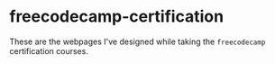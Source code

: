# freecodecamp-certification

These are the webpages I've designed while taking the `freecodecamp` certification courses.
